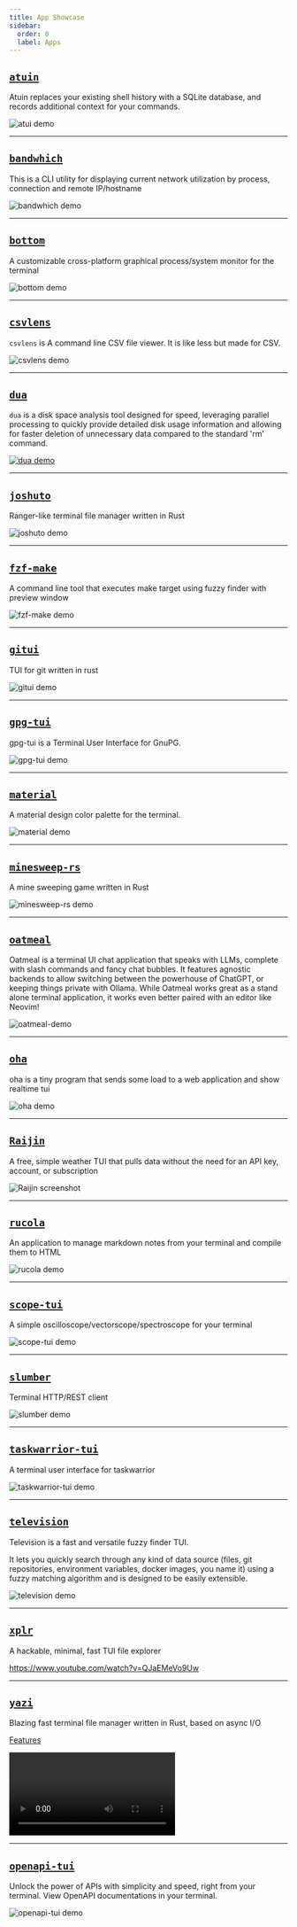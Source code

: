 ```yaml
---
title: App Showcase
sidebar:
  order: 0
  label: Apps
---
```


## [`atuin`](https://github.com/atuinsh/atuin)

Atuin replaces your existing shell history with a SQLite database, and records additional context
for your commands.

![atui demo](https://github.com/atuinsh/atuin/blob/main/demo.gif?raw=true)

---

## [`bandwhich`](https://github.com/imsnif/bandwhich)

This is a CLI utility for displaying current network utilization by process, connection and remote
IP/hostname

![bandwhich demo](https://github.com/imsnif/bandwhich/blob/main/res/demo.gif?raw=true)

---

## [`bottom`](https://github.com/ClementTsang/bottom)

A customizable cross-platform graphical process/system monitor for the terminal

![bottom demo](https://github.com/ClementTsang/bottom/blob/main/assets/demo.gif?raw=true)

---

## [`csvlens`](https://github.com/YS-L/csvlens)

`csvlens` is A command line CSV file viewer. It is like less but made for CSV.

<!-- This is in the public folder not the app folder as it causes astro to crash during processing
See https://github.com/withastro/astro/issues/8886 -->

![csvlens demo](/csvlens.gif)

---

## [`dua`](https://github.com/Byron/dua-cli)

`dua` is a disk space analysis tool designed for speed, leveraging parallel processing to quickly
provide detailed disk usage information and allowing for faster deletion of unnecessary data
compared to the standard 'rm' command.

[![dua demo](https://asciinema.org/a/kDnXUOeqBxZVMoWuFNqzfpeey.svg)](https://asciinema.org/a/kDnXUOeqBxZVMoWuFNqzfpeey)

---

## [`joshuto`](https://github.com/kamiyaa/joshuto)

Ranger-like terminal file manager written in Rust

![joshuto demo](https://github.com/kamiyaa/joshuto/raw/main/screenshot.png?raw=true)

---

## [`fzf-make`](https://github.com/kyu08/fzf-make)

A command line tool that executes make target using fuzzy finder with preview window

![fzf-make demo](https://raw.githubusercontent.com/kyu08/fzf-make/main/static/demo.gif)

---

## [`gitui`](https://github.com/extrawurst/gitui)

TUI for git written in rust

![gitui demo](https://github.com/extrawurst/gitui/blob/master/demo.gif?raw=true)

---

## [`gpg-tui`](https://github.com/orhun/gpg-tui)

gpg-tui is a Terminal User Interface for GnuPG.

![gpg-tui demo](https://github.com/orhun/gpg-tui/blob/master/demo/gpg-tui-scrolling_rows.gif?raw=true)

---

## [`material`](https://crates.io/crates/material)

A material design color palette for the terminal.

![material demo](https://i.ibb.co/2MDKmh7/Screenshot-2022-08-02-at-16-43-12.png)

---

## [`minesweep-rs`](https://github.com/cpcloud/minesweep-rs)

A mine sweeping game written in Rust

![minesweep-rs demo](https://github.com/cpcloud/minesweep-rs/blob/main/demo.gif?raw=true)

---

## [`oatmeal`](https://github.com/dustinblackman/oatmeal/)

Oatmeal is a terminal UI chat application that speaks with LLMs, complete with slash commands and
fancy chat bubbles. It features agnostic backends to allow switching between the powerhouse of
ChatGPT, or keeping things private with Ollama. While Oatmeal works great as a stand alone terminal
application, it works even better paired with an editor like Neovim!

![oatmeal-demo](https://github.com/dustinblackman/oatmeal/assets/5246169/9ee5e910-4eff-4deb-8065-aeab8bfe6b00)

---

## [`oha`](https://github.com/hatoo/oha/)

oha is a tiny program that sends some load to a web application and show realtime tui

![oha demo](https://github.com/hatoo/oha/blob/master/demo.gif?raw=true)

---

## [`Raijin`](https://github.com/MasonStooksbury/Raijin)

A free, simple weather TUI that pulls data without the need for an API key, account, or subscription

![Raijin screenshot](https://github.com/MasonStooksbury/Raijin/blob/main/screenshot.png?raw=true)

---

## [`rucola`](https://github.com/Linus-Mussmaecher/rucola)

An application to manage markdown notes from your terminal and compile them to HTML

![rucola demo](https://github.com/Linus-Mussmaecher/rucola/blob/main/readme-images/readme-image-select.png?raw=true)

---

## [`scope-tui`](https://github.com/alemidev/scope-tui)

A simple oscilloscope/vectorscope/spectroscope for your terminal

![scope-tui demo](https://camo.githubusercontent.com/4b11674184b07eebd6bc386c38c9cce1a7a70ae82733b44cd977c8ab85c5a691/68747470733a2f2f63646e2e616c656d692e6465762f73636f70652d7475692d776964652e706e67)

---

## [`slumber`](https://github.com/LucasPickering/slumber)

Terminal HTTP/REST client

![slumber demo](https://media.githubusercontent.com/media/LucasPickering/slumber/master/static/demo.gif)

---

## [`taskwarrior-tui`](https://github.com/kdheepak/taskwarrior-tui)

A terminal user interface for taskwarrior

![taskwarrior-tui demo](https://user-images.githubusercontent.com/1813121/159858280-3ca31e9a-fc38-4547-a92d-36a7758cf5dc.gif)

---

## [`television`](https://github.com/alexpasmantier/television)

Television is a fast and versatile fuzzy finder TUI.

It lets you quickly search through any kind of data source (files, git repositories, environment
variables, docker images, you name it) using a fuzzy matching algorithm and is designed to be easily
extensible.

![television demo](https://github.com/user-attachments/assets/7a967f9c-779e-4915-baa8-160f586f8936)

---

## [`xplr`](https://github.com/sayanarijit/xplr)

A hackable, minimal, fast TUI file explorer

<https://www.youtube.com/watch?v=QJaEMeVo9Uw>

---

## [`yazi`](https://yazi-rs.github.io)

Blazing fast terminal file manager written in Rust, based on async I/O

[Features](https://yazi-rs.github.io/features)

<video controls>
  <source src="https://github.com/sxyazi/yazi/assets/17523360/92ff23fa-0cd5-4f04-b387-894c12265cc7" type="video/mp4">
  Your browser does not support the video tag.
</video>

---

## [`openapi-tui`](https://github.com/zaghaghi/openapi-tui)

Unlock the power of APIs with simplicity and speed, right from your terminal. View OpenAPI
documentations in your terminal.

![openapi-tui demo](https://github.com/zaghaghi/openapi-tui/blob/main/static/demo.gif?raw=true)
